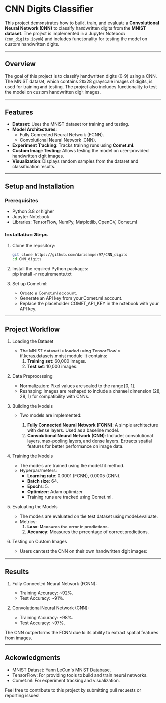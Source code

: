 # CNN Digits Classifier

This project demonstrates how to build, train, and evaluate a **Convolutional Neural Network (CNN)** to classify handwritten digits from the **MNIST dataset**. The project is implemented in a Jupyter Notebook (`cnn_digits.ipynb`) and includes functionality for testing the model on custom handwritten digits.

---

## Overview
The goal of this project is to classify handwritten digits (0–9) using a CNN. The MNIST dataset, which contains 28x28 grayscale images of digits, is used for training and testing. The project also includes functionality to test the model on custom handwritten digit images.

---

## Features
- **Dataset**: Uses the MNIST dataset for training and testing.
- **Model Architectures**:
  - Fully Connected Neural Network (FCNN).
  - Convolutional Neural Network (CNN).
- **Experiment Tracking**: Tracks training runs using **Comet.ml**.
- **Custom Image Testing**: Allows testing the model on user-provided handwritten digit images.
- **Visualization**: Displays random samples from the dataset and classification results.

---

## Setup and Installation

### Prerequisites
- Python 3.8 or higher
- Jupyter Notebook
- Libraries: TensorFlow, NumPy, Matplotlib, OpenCV, Comet.ml

### Installation Steps
1. Clone the repository:
   ```bash
   git clone https://github.com/danisamper97/CNN_digits
   cd CNN_digits

2. Install the required Python packages:    
    pip install -r requirements.txt
   
3. Set up Comet.ml: 
    - Create a Comet.ml account.
    - Generate an API key from your Comet.ml account.
    - Replace the placeholder COMET_API_KEY in the notebook with your API key.

---

## Project Workflow
1. Loading the Dataset
    - The MNIST dataset is loaded using TensorFlow's tf.keras.datasets.mnist module. It contains:
        1. **Training set**: 60,000 images.
        2. **Test set**: 10,000 images.

2. Data Preprocessing
    - Normalization: Pixel values are scaled to the range [0, 1].
    - Reshaping: Images are reshaped to include a channel dimension (28, 28, 1) for compatibility with CNNs.

3. Building the Models
    - Two models are implemented:

        1. **Fully Connected Neural Network (FCNN)**: A simple architecture with dense layers. Used as a baseline model.
        2. **Convolutional Neural Network (CNN)**: Includes convolutional layers, max-pooling layers, and dense layers. Extracts spatial features for better performance on image data.

4. Training the Models
    - The models are trained using the model.fit method.
    - Hyperparameters:
        - **Learning rate**: 0.0001 (FCNN), 0.0005 (CNN).
        - **Batch size**: 64.
        - **Epochs**: 5.
        - **Optimizer**: Adam optimizer.
        - Training runs are tracked using Comet.ml.

5. Evaluating the Models
    - The models are evaluated on the test dataset using model.evaluate.
    - Metrics:
        1. **Loss**: Measures the error in predictions.
        2. **Accuracy**: Measures the percentage of correct predictions.

6. Testing on Custom Images
    - Users can test the CNN on their own handwritten digit images:

---

## Results
1. Fully Connected Neural Network (FCNN):

    - Training Accuracy: ~92%.
    - Test Accuracy: ~91%.

2. Convolutional Neural Network (CNN):

    - Training Accuracy: ~98%.
    - Test Accuracy: ~97%.

The CNN outperforms the FCNN due to its ability to extract spatial features from images.

---

## Ackowledgments
- MNIST Dataset: Yann LeCun's MNIST Database.
- TensorFlow: For providing tools to build and train neural networks.
- Comet.ml: For experiment tracking and visualization.

Feel free to contribute to this project by submitting pull requests or reporting issues!